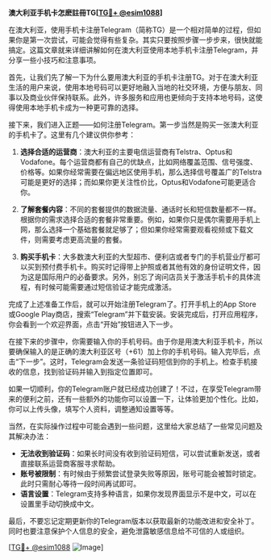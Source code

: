 **澳大利亚手机卡怎麽註冊TG[[TG💪+ @esim1088](https://t.me/s/esim1088)]**

在澳大利亚，使用手机卡注册Telegram（简称TG）是一个相对简单的过程，但如果你是第一次尝试，可能会觉得有些复杂。其实只要按照步骤一步步来，很快就能搞定。这篇文章就来详细讲解如何在澳大利亚使用本地手机卡注册Telegram，并分享一些小技巧和注意事项。

首先，让我们先了解一下为什么要用澳大利亚的手机卡注册TG。对于在澳大利亚生活的用户来说，使用本地号码可以更好地融入当地的社交环境，方便与朋友、同事以及商业伙伴保持联系。此外，许多服务和应用也更倾向于支持本地号码，这使得使用本地手机卡成为一种更可靠的选择。

接下来，我们进入正题——如何注册Telegram。第一步当然是购买一张澳大利亚的手机卡了。这里有几个建议供你参考：

1. **选择合适的运营商**：澳大利亚的主要电信运营商有Telstra、Optus和Vodafone。每个运营商都有自己的优缺点，比如网络覆盖范围、信号强度、价格等。如果你经常需要在偏远地区使用手机，那么选择信号覆盖广的Telstra可能是更好的选择；而如果你更关注性价比，Optus和Vodafone可能更适合你。

2. **了解套餐内容**：不同的套餐提供的数据流量、通话时长和短信数量都不一样。根据你的需求选择合适的套餐非常重要。例如，如果你只是偶尔需要用手机上网，那么选择一个基础套餐就足够了；但如果你经常需要观看视频或下载文件，则需要考虑更高流量的套餐。

3. **购买手机卡**：大多数澳大利亚的大型超市、便利店或者专门的手机营业厅都可以买到预付费手机卡。购买时记得带上护照或者其他有效的身份证明文件，因为这是国际用户的必备要求。另外，别忘了询问店员关于激活手机卡的具体流程，有时候可能需要通过短信验证才能完成激活。

完成了上述准备工作后，就可以开始注册Telegram了。打开手机上的App Store或Google Play商店，搜索“Telegram”并下载安装。安装完成后，打开应用程序，你会看到一个欢迎界面，点击“开始”按钮进入下一步。

在接下来的步骤中，你需要输入你的手机号码。由于你是用澳大利亚手机卡，所以要确保输入的是正确的澳大利亚区号（+61）加上你的手机号码。输入完毕后，点击“下一步”。这时，Telegram会发送一条验证码短信到你的手机上。检查手机接收的信息，找到验证码并输入到指定位置即可。

如果一切顺利，你的Telegram账户就已经成功创建了！不过，在享受Telegram带来的便利之前，还有一些额外的功能你可以设置一下，让体验更加个性化。比如，你可以上传头像，填写个人资料，调整通知设置等等。

当然，在实际操作过程中可能会遇到一些问题，这里给大家总结了一些常见问题及其解决办法：

- **无法收到验证码**：如果长时间没有收到验证码短信，可以尝试重新发送，或者直接联系运营商客服寻求帮助。
- **账号被限制**：有时候由于频繁尝试登录失败等原因，账号可能会被暂时锁定。此时只需耐心等待一段时间再试即可。
- **语言设置**：Telegram支持多种语言，如果你发现界面显示不是中文，可以在设置里手动切换成中文。

最后，不要忘记定期更新你的Telegram版本以获取最新的功能改进和安全补丁。同时也要注意保护个人信息的安全，避免泄露敏感信息给不可信的人或组织。

[[TG💪+ @esim1088](https://t.me/s/esim1088) ![Image](https://i.postimg.cc/4NQfJmqS/Snipaste-2025-05-13-00-14-12.png)]